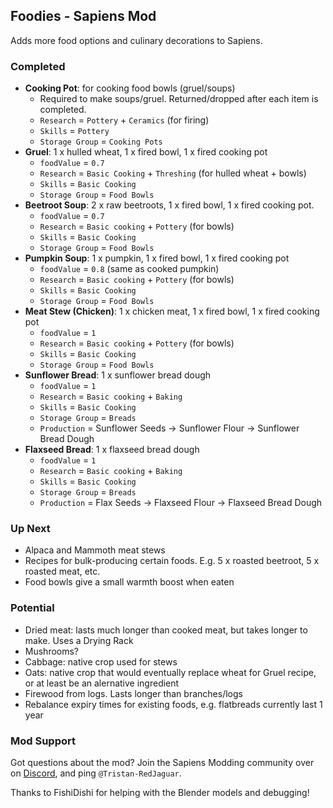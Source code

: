 ## Foodies - Sapiens Mod

Adds more food options and culinary decorations to Sapiens.

### Completed

- **Cooking Pot**: for cooking food bowls (gruel/soups)
  - Required to make soups/gruel. Returned/dropped after each item is completed.
  - `Research` = `Pottery` + `Ceramics` (for firing)
  - `Skills` = `Pottery`
  - `Storage Group` = `Cooking Pots`
- **Gruel**: 1 x hulled wheat,  1 x fired bowl, 1 x fired cooking pot
  - `foodValue` = `0.7`
  - `Research` = `Basic Cooking` + `Threshing` (for hulled wheat + bowls)
  - `Skills` = `Basic Cooking`
  - `Storage Group` = `Food Bowls`
- **Beetroot Soup**: 2 x raw beetroots,  1 x fired bowl, 1 x fired cooking pot.
  - `foodValue` = `0.7`
  - `Research` = `Basic cooking` + `Pottery` (for bowls)
  - `Skills` = `Basic Cooking`
  - `Storage Group` = `Food Bowls`
- **Pumpkin Soup**: 1 x pumpkin,  1 x fired bowl, 1 x fired cooking pot
  - `foodValue` = `0.8` (same as cooked pumpkin)
  - `Research` = `Basic cooking` + `Pottery` (for bowls)
  - `Skills` = `Basic Cooking`
  - `Storage Group` = `Food Bowls`
- **Meat Stew (Chicken)**: 1 x chicken meat,  1 x fired bowl, 1 x fired cooking pot
  - `foodValue` = `1`
  - `Research` = `Basic cooking` + `Pottery` (for bowls)
  - `Skills` = `Basic Cooking`
  - `Storage Group` = `Food Bowls`
- **Sunflower Bread**: 1 x sunflower bread dough
  - `foodValue` = `1`
  - `Research` = `Basic cooking` + `Baking`
  - `Skills` = `Basic Cooking`
  - `Storage Group` = `Breads`
  - `Production` = Sunflower Seeds -> Sunflower Flour -> Sunflower Bread Dough
- **Flaxseed Bread**: 1 x flaxseed bread dough
  - `foodValue` = `1`
  - `Research` = `Basic cooking` + `Baking`
  - `Skills` = `Basic Cooking`
  - `Storage Group` = `Breads`
  - `Production` = Flax Seeds -> Flaxseed Flour -> Flaxseed Bread Dough
  

### Up Next

- Alpaca and Mammoth meat stews
- Recipes for bulk-producing certain foods. E.g. 5 x roasted beetroot, 5 x roasted meat, etc.
- Food bowls give a small warmth boost when eaten

### Potential

- Dried meat: lasts much longer than cooked meat, but takes longer to make. Uses a Drying Rack
- Mushrooms?
- Cabbage: native crop used for stews
- Oats: native crop that would eventually replace wheat for Gruel recipe, or at least be an alernative ingredient
- Firewood from logs. Lasts longer than branches/logs
- Rebalance expiry times for existing foods, e.g. flatbreads currently last 1 year

### Mod Support

Got questions about the mod? Join the Sapiens Modding community over on [Discord](https://discord.gg/WnN8hj2Fyg), and ping `@Tristan-RedJaguar`.

Thanks to FishiDishi for helping with the Blender models and debugging!
